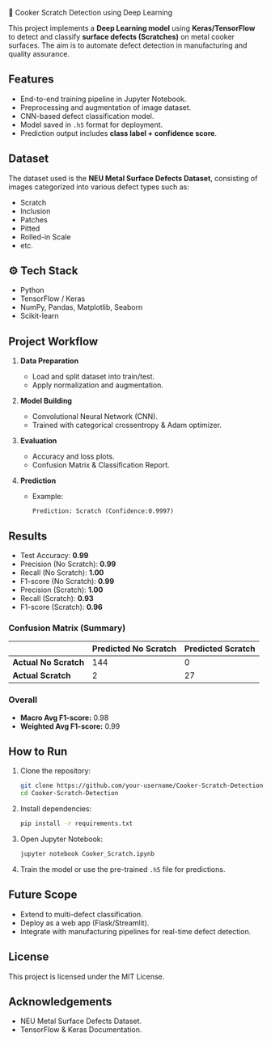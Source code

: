 🍳 Cooker Scratch Detection using Deep Learning

This project implements a **Deep Learning model** using **Keras/TensorFlow** to detect and classify **surface defects (Scratches)** on metal cooker surfaces. The aim is to automate defect detection in manufacturing and quality assurance.  

## Features  
- End-to-end training pipeline in Jupyter Notebook.  
- Preprocessing and augmentation of image dataset.  
- CNN-based defect classification model.  
- Model saved in `.h5` format for deployment.  
- Prediction output includes **class label + confidence score**.  

## Dataset  
The dataset used is the **NEU Metal Surface Defects Dataset**, consisting of images categorized into various defect types such as:  
- Scratch  
- Inclusion  
- Patches
- Pitted  
- Rolled-in Scale  
- etc.  

## ⚙️ Tech Stack  
- Python  
- TensorFlow / Keras  
- NumPy, Pandas, Matplotlib, Seaborn  
- Scikit-learn  

## Project Workflow  
1. **Data Preparation**  
   - Load and split dataset into train/test.  
   - Apply normalization and augmentation.  

2. **Model Building**  
   - Convolutional Neural Network (CNN).  
   - Trained with categorical crossentropy & Adam optimizer.  

3. **Evaluation**  
   - Accuracy and loss plots.  
   - Confusion Matrix & Classification Report.  

4. **Prediction**  
   - Example:  
     ```
     Prediction: Scratch (Confidence:0.9997)
     ```  

## Results

- Test Accuracy: **0.99**
- Precision (No Scratch): **0.99**
- Recall (No Scratch): **1.00**
- F1-score (No Scratch): **0.99**
- Precision (Scratch): **1.00**
- Recall (Scratch): **0.93**
- F1-score (Scratch): **0.96**

### Confusion Matrix (Summary)
|               | Predicted No Scratch | Predicted Scratch |
|---------------|----------------------|-------------------|
| **Actual No Scratch** | 144 | 0 |
| **Actual Scratch**    | 2   | 27 |

### Overall
- **Macro Avg F1-score:** 0.98  
- **Weighted Avg F1-score:** 0.99  

## How to Run  
1. Clone the repository:  
   ```bash
   git clone https://github.com/your-username/Cooker-Scratch-Detection.git
   cd Cooker-Scratch-Detection
   ```
2. Install dependencies:  
   ```bash
   pip install -r requirements.txt
   ```
3. Open Jupyter Notebook:  
   ```bash
   jupyter notebook Cooker_Scratch.ipynb
   ```
4. Train the model or use the pre-trained `.h5` file for predictions.  

## Future Scope  
- Extend to multi-defect classification.  
- Deploy as a web app (Flask/Streamlit).  
- Integrate with manufacturing pipelines for real-time defect detection.  

## License  
This project is licensed under the MIT License.  

## Acknowledgements  
- NEU Metal Surface Defects Dataset.  
- TensorFlow & Keras Documentation.  
